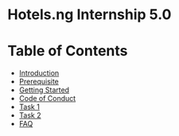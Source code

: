 # Hotels.ng Internship 5.0



Table of Contents
=================
  * [Introduction](introduction.md)
  * [Prerequisite](prerequisite.md)
  * [Getting Started](getting-started.md)
  * [Code of Conduct](coc.md)
  * [Task 1](stage1task.md)
  * [Task 2](task2.md)
  * [FAQ](FAQ.md)
